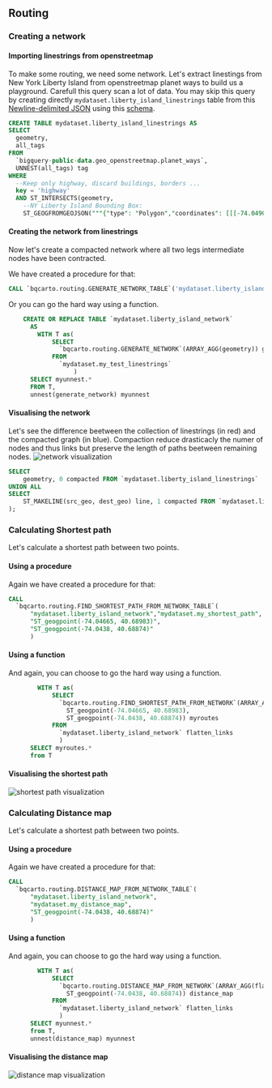 ## Routing

### Creating a network

#### Importing linestrings from openstreetmap

To make some routing, we need some network. Let's extract linestings from New York Liberty Island from openstreetmap planet ways to build us a playground.
Carefull this query scan a lot of data. You may skip this query by creating directly `mydataset.liberty_island_linestrings` table from this [Newline-delimited JSON](/img/bq-spatial-extension/routing/liberty_island_linestrings_data.json) using this [schema](/img/bq-spatial-extension/routing/liberty_island_linestrings_schema.json).


```sql
CREATE TABLE mydataset.liberty_island_linestrings AS
SELECT
  geometry,
  all_tags
FROM
  `bigquery-public-data.geo_openstreetmap.planet_ways`,
  UNNEST(all_tags) tag
WHERE
  --Keep only highway, discard buildings, borders ...
  key = 'highway'
  AND ST_INTERSECTS(geometry,
    --NY Liberty Island Bounding Box:
    ST_GEOGFROMGEOJSON("""{"type": "Polygon","coordinates": [[[-74.049031, 40.687619], [-74.041713, 40.687619], [-74.041713, 40.692158], [-74.049031, 40.692158], [-74.049031, 40.687619] ]]}""") )
``` 

#### Creating the network from linestrings

Now let's create a compacted network where all two legs intermediate nodes have been contracted.

We have created a procedure for that:

```sql
CALL `bqcarto.routing.GENERATE_NETWORK_TABLE`('mydataset.liberty_island_linestrings', 'mydataset.liberty_island_network');
```

Or you can go the hard way using a function.

```sql
    CREATE OR REPLACE TABLE `mydataset.liberty_island_network`
      AS
        WITH T as(
            SELECT
              `bqcarto.routing.GENERATE_NETWORK`(ARRAY_AGG(geometry)) generate_network
            FROM
              `mydataset.my_test_linestrings`
                  )
      SELECT myunnest.*
      FROM T,
      unnest(generate_network) myunnest
```

#### Visualising the network

Let's see the difference beetween the collection of linestrings (in red) and the compacted graph (in blue). Compaction reduce drasticacly the numer of nodes and thus links but preserve the length of paths beetween remaining nodes.
![network visualization](/img/bq-spatial-extension/routing/network.png)
```sql
SELECT
    geometry, 0 compacted FROM `mydataset.liberty_island_linestrings`
UNION ALL
SELECT
    ST_MAKELINE(src_geo, dest_geo) line, 1 compacted FROM `mydataset.liberty_island_network`
);
```


### Calculating Shortest path

Let's calculate a shortest path between two points. 

#### Using a procedure

Again we have created a procedure for that:

```sql
CALL
  `bqcarto.routing.FIND_SHORTEST_PATH_FROM_NETWORK_TABLE`(
      "mydataset.liberty_island_network","mydataset.my_shortest_path",
      "ST_geogpoint(-74.04665, 40.68983)",
      "ST_geogpoint(-74.0438, 40.68874)"
      )
```

#### Using a function

And again, you can choose to go the hard way using a function.

```sql
        WITH T as(
            SELECT
              `bqcarto.routing.FIND_SHORTEST_PATH_FROM_NETWORK`(ARRAY_AGG(flatten_links),
                ST_geogpoint(-74.04665, 40.68983),
                ST_geogpoint(-74.0438, 40.68874)) myroutes
            FROM
              `mydataset.liberty_island_network` flatten_links
              )
      SELECT myroutes.*
      from T
```

#### Visualising the shortest path
![shortest path visualization](/img/bq-spatial-extension/routing/shortest_path.png)


### Calculating Distance map

Let's calculate a shortest path between two points. 

#### Using a procedure

Again we have created a procedure for that:

```sql
CALL
  `bqcarto.routing.DISTANCE_MAP_FROM_NETWORK_TABLE`(
      "mydataset.liberty_island_network",
      "mydataset.my_distance_map",
      "ST_geogpoint(-74.0438, 40.68874)"
      )
```

#### Using a function

And again, you can choose to go the hard way using a function.

```sql
        WITH T as(
            SELECT
              `bqcarto.routing.DISTANCE_MAP_FROM_NETWORK`(ARRAY_AGG(flatten_links),
                ST_geogpoint(-74.0438, 40.68874)) distance_map
            FROM
              `mydataset.liberty_island_network` flatten_links
              )
      SELECT myunnest.*
      from T,
      unnest(distance_map) myunnest
```

#### Visualising the distance map
![distance map visualization](/img/bq-spatial-extension/routing/distance_map.png)


